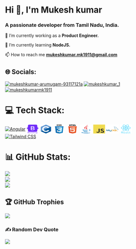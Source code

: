 <h1>Hi 👋, I'm Mukesh kumar</h1>
<h3>A passionate developer from Tamil Nadu, India.</h3>

🔭 I’m currently working as a **Product Engineer.**

🌱 I’m currently learning **NodeJS.**

📫 How to reach me **mukeshkumar.mk1911@gmail.com**



## 🌐 Socials:
<a href="https://linkedin.com/in/mukeshkumar-arumugam-93117121a" target="blank"><img align="center" src="https://raw.githubusercontent.com/rahuldkjain/github-profile-readme-generator/master/src/images/icons/Social/linked-in-alt.svg" alt="mukeshkumar-arumugam-93117121a" height="30" width="40" /></a>
<a href="https://www.leetcode.com/mukeshkumar_1" target="blank"><img align="center" src="https://raw.githubusercontent.com/rahuldkjain/github-profile-readme-generator/master/src/images/icons/Social/leet-code.svg" alt="mukeshkumar_1" height="30" width="40" /></a>
<a href="https://auth.geeksforgeeks.org/user/mukeshkumarmk1911" target="blank"><img align="center" src="https://raw.githubusercontent.com/rahuldkjain/github-profile-readme-generator/master/src/images/icons/Social/geeks-for-geeks.svg" alt="mukeshkumarmk1911" height="30" width="40" /></a>


# 💻 Tech Stack:

<a href="https://angular.io" target="blank"><img align="center" alt="Angular" height="40" width="50" src="https://angular.io/assets/images/logos/angular/angular.svg" /></a>
<a href="https://getbootstrap.com" target="blank"><img align="center" alt="Bootstrap" height="30" width="40" src="https://raw.githubusercontent.com/devicons/devicon/master/icons/bootstrap/bootstrap-plain-wordmark.svg" /></a>
<a href="https://www.cprogramming.com/" target="blank"><img align="center" alt="C" height="30" width="40" src="https://raw.githubusercontent.com/devicons/devicon/master/icons/c/c-original.svg" /></a>
<a href="https://www.w3schools.com/css/" target="blank"><img align="center" alt="CSS3" height="30" width="40" src="https://raw.githubusercontent.com/devicons/devicon/master/icons/css3/css3-original-wordmark.svg" /></a>
<a href="https://www.w3.org/html/" target="blank"><img align="center" alt="HTML5" height="30" width="40" src="https://raw.githubusercontent.com/devicons/devicon/master/icons/html5/html5-original-wordmark.svg" /></a>
<a href="https://www.java.com" target="blank"><img align="center" alt="Java" height="30" width="40" src="https://raw.githubusercontent.com/devicons/devicon/master/icons/java/java-original.svg" /></a>
<a href="https://developer.mozilla.org/en-US/docs/Web/JavaScript" target="blank"><img align="center" alt="JavaScript" height="30" width="40" src="https://raw.githubusercontent.com/devicons/devicon/master/icons/javascript/javascript-original.svg" /></a>
<a href="https://www.mysql.com/" target="blank"><img align="center" alt="MySQL" height="30" width="40" src="https://raw.githubusercontent.com/devicons/devicon/master/icons/mysql/mysql-original-wordmark.svg" /></a>
<a href="https://reactjs.org/" target="blank"><img align="center" alt="React" height="30" width="40" src="https://raw.githubusercontent.com/devicons/devicon/master/icons/react/react-original-wordmark.svg" /></a>
<a href="https://tailwindcss.com/" target="_blank"><img align="center" alt="Tailwind CSS" height="30" width="40" src="https://www.vectorlogo.zone/logos/tailwindcss/tailwindcss-icon.svg" /></a>


# 📊 GitHub Stats:
![](https://github-readme-stats.vercel.app/api?username=MukeshkumarA&theme=dark&hide_border=false&include_all_commits=false&count_private=false)<br/>
![](https://github-readme-streak-stats.herokuapp.com/?user=MukeshkumarA&theme=dark&hide_border=false)<br/>
![](https://github-readme-stats.vercel.app/api/top-langs/?username=MukeshkumarA&theme=dark&hide_border=false&include_all_commits=false&count_private=false&layout=compact)

## 🏆 GitHub Trophies
![](https://github-profile-trophy.vercel.app/?username=MukeshkumarA&theme=radical&no-frame=false&no-bg=true&margin-w=4)

### ✍️ Random Dev Quote
![](https://quotes-github-readme.vercel.app/api?type=horizontal&theme=radical)

<!--### 🔝 Top Contributed Repo
![](https://github-contributor-stats.vercel.app/api?username=MukeshkumarA&limit=5&theme=dark&combine_all_yearly_contributions=true)

---
<!--[![](https://visitcount.itsvg.in/api?id=MukeshkumarA&icon=0&color=0)](https://visitcount.itsvg.in) -->

<!-- Proudly created with GPRM ( https://gprm.itsvg.in ) -->
